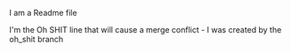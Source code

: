 I am a Readme file


I'm the Oh SHIT line that will cause a merge conflict - I was created by the oh_shit branch